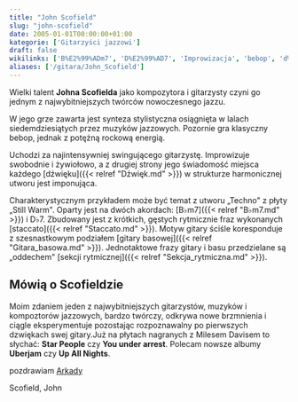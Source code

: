 ```yaml
---
title: "John Scofield"
slug: "john-scofield"
date: 2005-01-01T00:00:00+01:00
kategorie: ['Gitarzyści jazzowi']
draft: false
wikilinks: ['B%E2%99%ADm7', 'D%E2%99%AD7', 'Improwizacja', 'bebop', 'd%C5%BAwi%C4%99k', 'gitara_basowa', 'jazz', 'rock', 'schemat_harmoniczny', 'sekcja_rytmiczna', 'staccato', 'swingowanie']
aliases: ['/gitara/John_Scofield']
---
```

Wielki talent **Johna Scofielda** jako kompozytora i gita­rzysty czyni
go jednym z najwybitniejszych twórców nowoczesnego
jazzu<!-- link nie odnosił się do niczego: 'John Scofield' ('content/książka/John_Scofield.md') links to 'jazz' ('content/książka/jazz.md') and that does not exist -->.

W jego grze zawarta jest synteza stylistyczna osiągnięta w lalach
siedemdziesiątych przez muzyków jazzowych. Pozornie gra klasyczny
bebop<!-- link nie odnosił się do niczego: 'John Scofield' ('content/książka/John_Scofield.md') links to 'bebop' ('content/książka/bebop.md') and that does not exist -->, jednak z potężną rockową<!-- link nie odnosił się do niczego: 'John Scofield' ('content/książka/John_Scofield.md') links to 'rock' ('content/książka/rock.md') and that does not exist -->
energią.

Uchodzi za najintensywniej swingującego<!-- link nie odnosił się do niczego: 'John Scofield' ('content/książka/John_Scofield.md') links to 'swingowanie' ('content/książka/swingowanie.md') and that does not exist -->
gitarzystę. Improwizuje<!-- link nie odnosił się do niczego: 'John Scofield' ('content/książka/John_Scofield.md') links to 'Improwizacja' ('content/książka/Improwizacja.md') and that does not exist --> swobodnie i
żywiołowo, a z drugiej strony jego świadomość miejsca każdego
[dźwięku]({{< relref "Dźwięk.md" >}}) w strukturze
harmonicznej<!-- link nie odnosił się do niczego: 'John Scofield' ('content/książka/John_Scofield.md') links to 'schemat_harmoniczny' ('content/książka/schemat_harmoniczny.md') and that does not exist --> utworu jest imponująca.

Charakterystycznym przykładem może być temat z utworu „Techno" z płyty
„Still Warm". Oparty jest na dwóch akordach: [B♭m7]({{< relref "B♭m7.md" >}}) i
D♭7<!-- link nie odnosił się do niczego: 'John Scofield' ('content/książka/John_Scofield.md') links to 'D♭7' ('content/książka/D♭7.md') and that does not exist -->. Zbudowany jest z krótkich, gęstych rytmicznie
fraz wykonanych [staccato]({{< relref "Staccato.md" >}}). Motyw gi­tary ściśle
koresponduje z szesnastkowym podziałem [gi­tary
basowej]({{< relref "Gitara_basowa.md" >}}). Jednotaktowe frazy gitary i basu
przedzielane są „oddechem" [sekcji
rytmicznej]({{< relref "Sekcja_rytmiczna.md" >}}).

## Mówią o Scofieldzie

Moim zdaniem jeden z najwybitniejszych gitarzystów, muzyków i
kompoztorów jazzowych, bardzo twórczy, odkrywa nowe brzmnienia i ciągle
eksperymentuje pozostając rozpoznawalny po pierwszych dzwiękach swej
gitary.Już na płytach nagranych z Milesem Davisem to słychać: **Star
People** czy **You under arrest**. Polecam nowsze albumy **Uberjam** czy
**Up All Nights**.

pozdrawiam
[Arkady](http://www.arkadymichalik.republika.pl)

Scofield, John<!-- link nie odnosił się do niczego: 'John Scofield' ('content/książka/John_Scofield.md') links to 'kategoria:gitarzyści_jazzowi' ('content/książka/kategoria:gitarzyści_jazzowi.md') and that does not exist -->